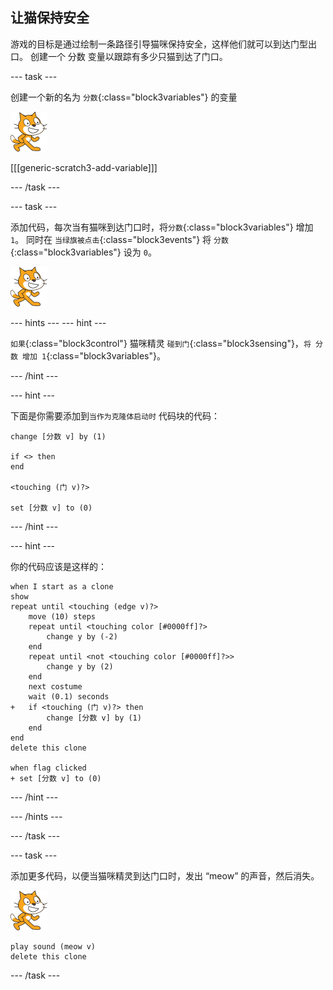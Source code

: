 ## 让猫保持安全

游戏的目标是通过绘制一条路径引导猫咪保持安全，这样他们就可以到达门型出口。 创建一个 分数 变量以跟踪有多少只猫到达了门口。

--- task ---

创建一个新的名为 `分数`{:class="block3variables"} 的变量

![猫咪精灵](images/cat-sprite.png)

[[[generic-scratch3-add-variable]]]

--- /task ---

--- task ---

添加代码，每次当有猫咪到达门口时，将`分数`{:class="block3variables"} 增加 `1`。 同时在 `当绿旗被点击`{:class="block3events"} 将 `分数`{:class="block3variables"} 设为 `0`。

![猫咪精灵](images/cat-sprite.png)

--- hints ---
 --- hint ---

`如果`{:class="block3control"} 猫咪精灵 `碰到门`{:class="block3sensing"}，`将 分数 增加 1`{:class="block3variables"}。

--- /hint ---

--- hint ---

下面是你需要添加到`当作为克隆体启动时` 代码块的代码：

```blocks3
change [分数 v] by (1)

if <> then
end

<touching (门 v)?>

set [分数 v] to (0)
```

--- /hint ---

--- hint ---

你的代码应该是这样的：

```blocks3
when I start as a clone
show
repeat until <touching (edge v)?>
    move (10) steps
    repeat until <touching color [#0000ff]?>
        change y by (-2)
    end
    repeat until <not <touching color [#0000ff]?>>
        change y by (2)
    end
    next costume
    wait (0.1) seconds
+   if <touching (门 v)?> then
        change [分数 v] by (1)
    end
end
delete this clone

when flag clicked
+ set [分数 v] to (0)
```

--- /hint ---

--- /hints ---

--- /task ---

--- task ---

添加更多代码，以便当猫咪精灵到达门口时，发出 “meow” 的声音，然后消失。

![猫咪精灵](images/cat-sprite.png)

```blocks3
play sound (meow v)
delete this clone
```

--- /task ---